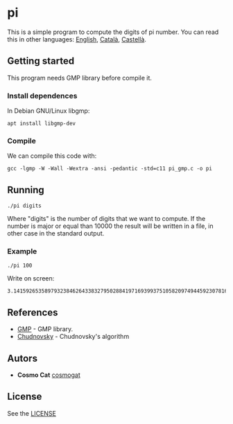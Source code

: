 # pi
This is a simple program to compute the digits of pi number.
You can read this in other languages: [English](README.md), [Català](README.ca.md), [Castellà](README.es.md).
## Getting started
This program needs GMP library before compile it.
### Install dependences
In Debian GNU/Linux libgmp:
```
apt install libgmp-dev
```
### Compile
We can compile this code with:
```
gcc -lgmp -W -Wall -Wextra -ansi -pedantic -std=c11 pi_gmp.c -o pi
```
## Running
```
./pi digits
```
Where "digits" is the number of digits that we want to compute. If the number is major or equal than 10000 the result will be written in a file, in other case in the standard output.
### Example
```
./pi 100
```
Write on screen:
```
3.141592653589793238462643383279502884197169399375105820974944592307816406286208998628034825342117068
```
## References
* [GMP](https://gmplib.org/) - GMP library.
* [Chudnovsky](https://en.wikipedia.org/wiki/Chudnovsky_algorithm) - Chudnovsky's algorithm
## Autors
* **Cosmo Cat**  [cosmogat](https://github.com/cosmogat)
## License
See the [LICENSE](LICENSE)

